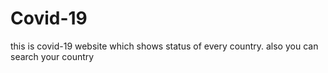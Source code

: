 # Covid-19
this is covid-19 website which shows status of every country. also you can search your country
